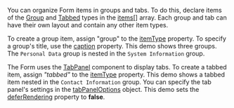 You can organize Form items in groups and tabs. To do this, declare items of the [Group](/Documentation/ApiReference/UI_Components/dxForm/Item_Types/GroupItem/) and [Tabbed](/Documentation/ApiReference/UI_Components/dxForm/Item_Types/TabbedItem/) types in the [items[]](/Documentation/ApiReference/UI_Components/dxForm/Configuration/#items) array. Each group and tab can have their own layout and contain any other item types.

To create a group item, assign "group" to the [itemType](/Documentation/ApiReference/UI_Components/dxForm/Item_Types/GroupItem/#itemType) property. To specify a group's title, use the [caption](/Documentation/ApiReference/UI_Components/dxForm/Item_Types/GroupItem/#caption) property. This demo shows three groups. The `Personal Data` group is nested in the `System Information` group.  

The Form uses the [TabPanel](/Documentation/ApiReference/UI_Components/dxTabPanel/) component to display tabs. To create a tabbed item, assign *"tabbed"* to the [itemType](/Documentation/ApiReference/UI_Components/dxForm/Item_Types/TabbedItem/#itemType) property. This demo shows a tabbed item nested in the `Contact Information` group. You can specify the tab panel's settings in the [tabPanelOptions](/Documentation/ApiReference/UI_Components/dxForm/Item_Types/TabbedItem/#tabPanelOptions) object. This demo sets the [deferRendering](/Documentation/ApiReference/UI_Components/dxTabPanel/Configuration/#deferRendering) property to **false**.
